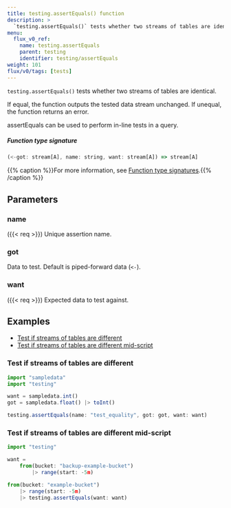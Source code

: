```yaml
---
title: testing.assertEquals() function
description: >
  `testing.assertEquals()` tests whether two streams of tables are identical.
menu:
  flux_v0_ref:
    name: testing.assertEquals
    parent: testing
    identifier: testing/assertEquals
weight: 101
flux/v0/tags: [tests]
---
```


<!------------------------------------------------------------------------------

IMPORTANT: This page was generated from comments in the Flux source code. Any
edits made directly to this page will be overwritten the next time the
documentation is generated. 

To make updates to this documentation, update the function comments above the
function definition in the Flux source code:

https://github.com/influxdata/flux/blob/master/stdlib/testing/testing.flux#L61-L61

Contributing to Flux: https://github.com/influxdata/flux#contributing
Fluxdoc syntax: https://github.com/influxdata/flux/blob/master/docs/fluxdoc.md

------------------------------------------------------------------------------->

`testing.assertEquals()` tests whether two streams of tables are identical.

If equal, the function outputs the tested data stream unchanged.
If unequal, the function returns an error.

assertEquals can be used to perform in-line tests in a query.

##### Function type signature

```js
(<-got: stream[A], name: string, want: stream[A]) => stream[A]
```

{{% caption %}}For more information, see [Function type signatures](/flux/v0/function-type-signatures/).{{% /caption %}}

## Parameters

### name
({{< req >}})
Unique assertion name.



### got

Data to test. Default is piped-forward data (`<-`).



### want
({{< req >}})
Expected data to test against.




## Examples

- [Test if streams of tables are different](#test-if-streams-of-tables-are-different)
- [Test if streams of tables are different mid-script](#test-if-streams-of-tables-are-different-mid-script)

### Test if streams of tables are different

```js
import "sampledata"
import "testing"

want = sampledata.int()
got = sampledata.float() |> toInt()

testing.assertEquals(name: "test_equality", got: got, want: want)

```


### Test if streams of tables are different mid-script

```js
import "testing"

want =
    from(bucket: "backup-example-bucket")
        |> range(start: -5m)

from(bucket: "example-bucket")
    |> range(start: -5m)
    |> testing.assertEquals(want: want)

```

